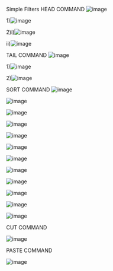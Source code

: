 

Simple Filters
HEAD COMMAND
![image](https://github.com/Sharath15eUR/SivanithishRK/assets/79641980/a2500301-3411-42cc-b6f2-0d8b9de26140)


1)![image](https://github.com/Sharath15eUR/SivanithishRK/assets/79641980/52b6765e-ed2c-4d02-902d-cef2519cd312)

2)i)![image](https://github.com/Sharath15eUR/SivanithishRK/assets/79641980/b0bcbb6a-62b8-4de2-8045-d01cb076caf5)

ii)![image](https://github.com/Sharath15eUR/SivanithishRK/assets/79641980/7f2067ce-b946-4099-bd5f-df523624c0be)






TAIL COMMAND
![image](https://github.com/Sharath15eUR/SivanithishRK/assets/79641980/011ea5af-b6d4-4d26-9234-f071beee03a6)

1)![image](https://github.com/Sharath15eUR/SivanithishRK/assets/79641980/3aa90bfa-d196-46a6-a14b-dc9a62ea65c1)

2)![image](https://github.com/Sharath15eUR/SivanithishRK/assets/79641980/4c6ac1b5-b8c5-4a63-bbb7-e7717bcb5e59)





SORT COMMAND
![image](https://github.com/Sharath15eUR/SivanithishRK/assets/79641980/7cf2db96-7eaa-4451-b18a-80e1a0669f1d)

![image](https://github.com/Sharath15eUR/SivanithishRK/assets/79641980/fa4c5c56-80e5-4ea2-ab29-4fa40b01d53c)

![image](https://github.com/Sharath15eUR/SivanithishRK/assets/79641980/d08af366-ec43-418e-b756-3d22cf7008c5)

![image](https://github.com/Sharath15eUR/SivanithishRK/assets/79641980/3d44a45d-d1e2-406f-932e-695c273c919b)


![image](https://github.com/Sharath15eUR/SivanithishRK/assets/79641980/802b9286-267b-4083-9da3-110545ea6edc)

![image](https://github.com/Sharath15eUR/SivanithishRK/assets/79641980/85e4f842-ba60-42d9-94f7-a2f9fca8ccc8)


![image](https://github.com/Sharath15eUR/SivanithishRK/assets/79641980/84ff04ce-8757-4ced-809e-a7d4ad90a473)

![image](https://github.com/Sharath15eUR/SivanithishRK/assets/79641980/72275397-2deb-4f62-9476-2d027f82071b)

![image](https://github.com/Sharath15eUR/SivanithishRK/assets/79641980/f732c1d2-32e4-4651-b91a-7867a03d4399)

![image](https://github.com/Sharath15eUR/SivanithishRK/assets/79641980/a9b5c8d2-0cc4-4b2a-be6a-6a3b9a2757f9)

![image](https://github.com/Sharath15eUR/SivanithishRK/assets/79641980/78a0719f-b47f-41e6-9496-0121ca5734cb)

![image](https://github.com/Sharath15eUR/SivanithishRK/assets/79641980/c895d0ae-09e9-4eed-8737-a47fa38072a7)










CUT COMMAND

![image](https://github.com/Sharath15eUR/SivanithishRK/assets/79641980/ce26a14a-b19b-4c6a-ac71-4c23c2d3b3ca)



PASTE COMMAND

![image](https://github.com/Sharath15eUR/SivanithishRK/assets/79641980/a819a9ea-413a-406b-84fe-b4f75f6cda75)






         



             
